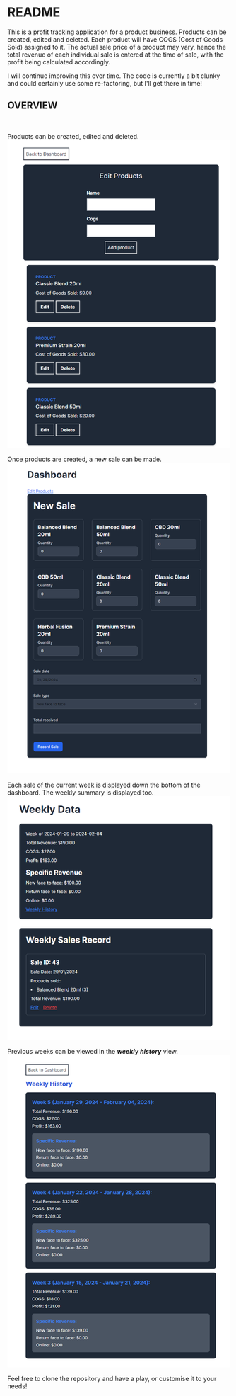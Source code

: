 # README

This is a profit tracking application for a product business. Products can be created, edited and deleted. Each product will have COGS (Cost of Goods Sold) assigned to it. The actual sale price of a product may vary, hence the total revenue of each individual sale is entered at the time of sale, with the profit being calculated accordingly. 

I will continue improving this over time. The code is currently a bit clunky and could certainly use some re-factoring, but I'll get there in time!

## **OVERVIEW**
<br>

Products can be created, edited and deleted. 
![edit_products](app/assets/images/edit_products.png)

Once products are created, a new sale can be made.
![new sale](app/assets/images/new_sale.png)


Each sale of the current week is displayed down the bottom of the dashboard. The weekly summary is displayed too. 
![weekly data](app/assets/images/weekly_data.png)

Previous weeks can be viewed in the ***weekly history*** view. 
![weekly_history](app/assets/images/weekly_history.png)


Feel free to clone the repository and have a play, or customise it to your needs!
